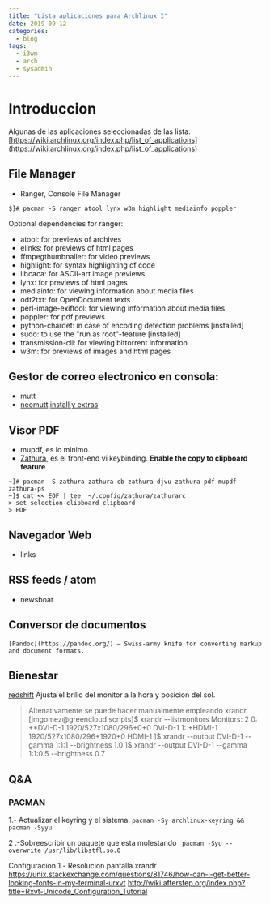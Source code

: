 ```yaml
---
title: "Lista aplicaciones para Archlinux I"
date: 2019-09-12
categories:
  - blog
tags:
  - i3wm
  - arch
  - sysadmin
---
```


# Introduccion
Algunas de las aplicaciones seleccionadas de  las lista:
[https://wiki.archlinux.org/index.php/list_of_applications](https://wiki.archlinux.org/index.php/list_of_applications)

## File Manager
- Ranger, Console File Manager 
``` 
$]# pacman -S ranger atool lynx w3m highlight mediainfo poppler
```
Optional dependencies for ranger:
- atool: for previews of archives
- elinks: for previews of html pages
- ffmpegthumbnailer: for video previews
- highlight: for syntax highlighting of code
- libcaca: for ASCII-art image previews
- lynx: for previews of html pages
- mediainfo: for viewing information about media files
- odt2txt: for OpenDocument texts
- perl-image-exiftool: for viewing information about media files
- poppler: for pdf previews
- python-chardet: in case of encoding detection problems [installed]
- sudo: to use the "run as root"-feature [installed]
- transmission-cli: for viewing bittorrent information
- w3m: for previews of images and html pages

## Gestor de correo electronico en consola:

 - mutt
 - [neomutt](https://neomutt.org/distro/arch)
          [install y extras](https://www.guckes.net/neomutt/)

## Visor PDF
- mupdf, es lo minimo.
- [Zathura](https://wiki.archlinux.org/index.php/Zathura), es el front-end vi keybinding.
**Enable the copy to clipboard feature**
```
~]# pacman -S zathura zathura-cb zathura-djvu zathura-pdf-mupdf zathura-ps
~]$ cat << EOF | tee  ~/.config/zathura/zathurarc
> set selection-clipboard clipboard
> EOF
```

## Navegador Web
- links

## RSS feeds / atom
- newsboat

## Conversor de documentos
    [Pandoc](https://pandoc.org/) — Swiss-army knife for converting markup and document formats.

## Bienestar

[redshift](http://jonls.dk/redshift/) Ajusta el brillo del monitor a la hora y posicion del sol.

 > Altenativamente se puede hacer manualmente empleando xrandr.
 > [jmgomez@greencloud scripts]$ xrandr --listmonitors
 > Monitors: 2
 > 0: +*DVI-D-1 1920/527x1080/296+0+0  DVI-D-1
 > 1: +HDMI-1 1920/527x1080/296+1920+0  HDMI-1
 > ]$ xrandr --output DVI-D-1 --gamma 1:1:1 --brightness 1.0
 > ]$ xrandr --output DVI-D-1 --gamma 1:1:0.5 --brightness 0.7


## Q&A

### PACMAN
1.- Actualizar el keyring y el sistema.
```pacman -Sy archlinux-keyring && pacman -Syyu```

2 .-Sobreescribir un paquete que esta molestando
``` pacman -Syu --overwrite /usr/lib/libstfl.so.0```

Configuracion
1.- Resolucion pantalla
xrandr
https://unix.stackexchange.com/questions/81746/how-can-i-get-better-looking-fonts-in-my-terminal-urxvt
http://wiki.afterstep.org/index.php?title=Rxvt-Unicode_Configuration_Tutorial
